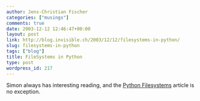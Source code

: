 ```yaml
---
author: Jens-Christian Fischer
categories: ["musings"]
comments: true
date: 2003-12-12 12:46:47+00:00
layout: post
link: http://blog.invisible.ch/2003/12/12/filesystems-in-python/
slug: filesystems-in-python
tags: ["blog"]
title: FileSystems in Python
type: post
wordpress_id: 217
---
```


Simon always has interesting reading, and the [Python Filesystems](http://simon.incutio.com/archive/2003/12/10/pythonFilesystems) article is no exception.
